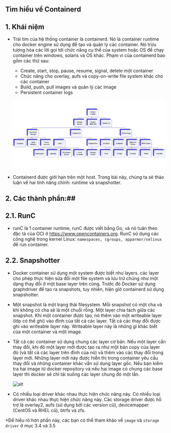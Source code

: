## Tìm hiểu về Containerd ##

## 1. Khái niệm ##

- Trái tim của hệ thống container là containerd. Nó là container runtime cho docker engine sử dụng để tạo và quản lý các container. Nó trừu tượng hóa các lời gọi tới chức năng cụ thể của system hoặc OS để chạy container trên windows, solaris và OS khác. Phạm vi của containerd bao gồm các thứ sau:

	* Create, start, stop, pause, resume, signal, delete một container
    * Chức năng cho overlay, aufs và copy-on-write file system khác cho các container
    * Build, push, pull images và quản lý các image
    * Persistent container logs
	
  ![alt](../../images/kientruc2.png)
  
- Containerd được giới hạn trên một host. Trong bài này, chúng ta sẽ thảo luận về hai tính năng chính: runtime và snapshotter.

## 2. Các thành phần:##

## 2.1. RunC

- runC là 1 container runtime, runC được viết bằng Go, và nó tuân theo đặc tả của OCI ở https://www.opencontainers.org. RunC sử dụng các công nghệ trong kernel Linux: `namespaces, cgroups, apparmor/selinux` để run container. 

## 2.2. Snapshotter

- Docker container sử dụng một system được biết như layers. các layer cho phép thực hiện sửa đổi một file system và lưu trữ chúng như một dạng thay đổi ở một base layer trên cùng. Trước đó Docker sử dụng graphdriver để tạo ra snapshots, tuy nhiên, hiện giờ containerd sử dụng snapshotter.

- Một snapshot là một trạng thái filesystem. Mỗi snapshot có một cha và khi không có cha sẽ là một chuỗi rỗng. Một layer chia tách giữa các snapshot. Khi một container được tạo, nó thêm vào một writeable layer (lớp có thể ghi) vào đỉnh của tất cả các layer. Tất cả các thay đổi được ghi vào writeable layer này. Writeable layer này là những gì khác biết của một container và một image.

- Tất cả các container sử dụng chung các layer cơ bản. Nếu một layer cần thay đổi, khi đó một layer mới được tạo ra như một bản copy của layer đó (và tất cả các layer trên đỉnh của nó) và thêm vào các thay đổi trong layer mới. Những layer mới này được hiển thị trong container yêu cầu thay đổi và những container khác vẫn sử dụng layer gốc. Nếu bạn kiểm tra hai image từ docker repository và nếu hai image có chung các base layer thì docker sẽ chỉ tải xuống các layer chung đó một lần.

  ![alt](../../images/abc.png)

- Có nhiều loại driver khác nhau thực hiện chức năng này. Có nhiều loại driver khác nhau thực hiện chức năng này. Các storage driver được hỗ trợ là overlay2, aufs (sử dụng bởi các version cũ), devicemapper (CentOS và RHEL cũ), btrfs và zfs.

*Để hiểu rõ hơn phần này, các bạn có thể tham khảo về `image` và  `storage driver` ở mục 3.4 và 3.5

